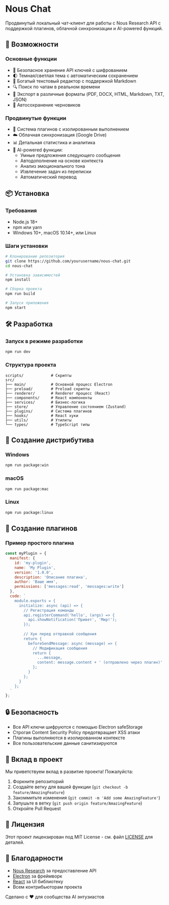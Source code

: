 # Nous Chat

Продвинутый локальный чат-клиент для работы с Nous Research API с поддержкой плагинов, облачной синхронизации и AI-powered функций.

## 🚀 Возможности

### Основные функции
- 🔐 Безопасное хранение API ключей с шифрованием
- 🌓 Темная/светлая тема с автоматическим сохранением
- 💬 Богатый текстовый редактор с поддержкой Markdown
- 🔍 Поиск по чатам в реальном времени
- 📁 Экспорт в различные форматы (PDF, DOCX, HTML, Markdown, TXT, JSON)
- 💾 Автосохранение черновиков

### Продвинутые функции
- 🔌 Система плагинов с изолированным выполнением
- ☁️ Облачная синхронизация (Google Drive)
- 📊 Детальная статистика и аналитика
- 🤖 AI-powered функции:
  - Умные предложения следующего сообщения
  - Автодополнение на основе контекста
  - Анализ эмоционального тона
  - Извлечение задач из переписки
  - Автоматический перевод

## 📦 Установка

### Требования
- Node.js 18+
- npm или yarn
- Windows 10+, macOS 10.14+, или Linux

### Шаги установки

```bash
# Клонирование репозитория
git clone https://github.com/yourusername/nous-chat.git
cd nous-chat

# Установка зависимостей
npm install

# Сборка проекта
npm run build

# Запуск приложения
npm start
```

## 🛠️ Разработка

### Запуск в режиме разработки

```bash
npm run dev
```

### Структура проекта

```
scripts/            # Скрипты
src/
├── main/           # Основной процесс Electron
├── preload/        # Preload скрипты
├── renderer/       # Renderer процесс (React)
├── components/     # React компоненты
├── services/       # Бизнес-логика
├── store/          # Управление состоянием (Zustand)
├── plugins/        # Система плагинов
├── hooks/          # React хуки
├── utils/          # Утилиты
└── types/          # TypeScript типы
```

## 📱 Создание дистрибутива

### Windows
```bash
npm run package:win
```

### macOS
```bash
npm run package:mac
```

### Linux
```bash
npm run package:linux
```

## 🔌 Создание плагинов

### Пример простого плагина

```javascript
const myPlugin = {
  manifest: {
    id: 'my-plugin',
    name: 'My Plugin',
    version: '1.0.0',
    description: 'Описание плагина',
    author: 'Ваше имя',
    permissions: ['messages:read', 'messages:write']
  },
  code: `
    module.exports = {
      initialize: async (api) => {
        // Регистрация команды
        api.registerCommand('hello', (args) => {
          api.showNotification('Привет', 'Мир!');
        });
        
        // Хук перед отправкой сообщения
        return {
          beforeSendMessage: async (message) => {
            // Модификация сообщения
            return {
              ...message,
              content: message.content + ' (отправлено через плагин)'
            };
          }
        };
      }
    };
  `
};
```

## 🔒 Безопасность

- Все API ключи шифруются с помощью Electron safeStorage
- Строгая Content Security Policy предотвращает XSS атаки
- Плагины выполняются в изолированном контексте
- Все пользовательские данные санитизируются

## 🤝 Вклад в проект

Мы приветствуем вклад в развитие проекта! Пожалуйста:

1. Форкните репозиторий
2. Создайте ветку для вашей функции (`git checkout -b feature/AmazingFeature`)
3. Закоммитьте изменения (`git commit -m 'Add some AmazingFeature'`)
4. Запушьте в ветку (`git push origin feature/AmazingFeature`)
5. Откройте Pull Request

## 📄 Лицензия

Этот проект лицензирован под MIT License - см. файл [LICENSE](LICENSE) для деталей.

## 🙏 Благодарности

- [Nous Research](https://nousresearch.com) за предоставление API
- [Electron](https://www.electronjs.org/) за фреймворк
- [React](https://reactjs.org/) за UI библиотеку
- Всем контрибьюторам проекта

Сделано с ❤️ для сообщества AI энтузиастов